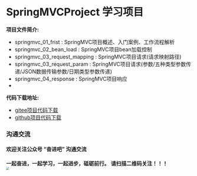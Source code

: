 # SpringMVCProject 学习项目

**项目文件简介:**
- springmvc_01_frist : SpringMVC项目概述、入门案例、工作流程解析
- springmvc_02_bean_load : SpringMVC项目bean加载控制
- springmvc_03_request_mapping : SpringMVC项目请求(请求映射路径)
- springmvc_03_request_param : SpringMVC项目请求(参数/五种类型参数传递/JSON数据传输参数/日期类型参数传递)
- springmvc_04_response : SpringMVC项目响应
- 

**代码下载地址:**
- [gitee项目代码下载](https://gitee.com/DchuangDB/SpringMVCProject)
- [github项目代码下载](https://github.com/dcbut/SpringMVCProject)

### 沟通交流
#### 欢迎关注公众号 “奋进吧” 沟通交流
**一起奋进，一起学习，一起进步，砥砺前行。**
**请扫描二维码关注！！！**
<br/>
<img src="https://gitee.com/DchuangDB/csdn-images/raw/master/%E5%85%AC%E4%BC%97%E5%8F%B7/%E5%85%AC%E4%BC%97%E5%8F%B7%20%E5%A5%8B%E8%BF%9B%E5%90%A7%20%E4%BA%8C%E7%BB%B4%E7%A0%81.jpg" style="zoom:50%;" />


